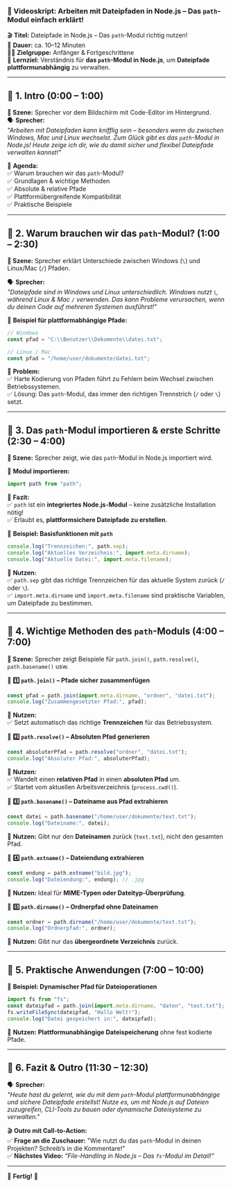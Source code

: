### **📜 Videoskript: Arbeiten mit Dateipfaden in Node.js – Das `path`-Modul einfach erklärt!**

🎬 **Titel:** Dateipfade in Node.js – Das `path`-Modul richtig nutzen!  
🎤 **Dauer:** ca. 10–12 Minuten  
👨‍🏫 **Zielgruppe:** Anfänger & Fortgeschrittene  
🎯 **Lernziel:** Verständnis für **das `path`-Modul in Node.js**, um **Dateipfade plattformunabhängig** zu verwalten.

---

## **🔹 1. Intro (0:00 – 1:00)**

**🎥 Szene:** Sprecher vor dem Bildschirm mit Code-Editor im Hintergrund.  
🗣️ **Sprecher:**  
_"Arbeiten mit Dateipfaden kann knifflig sein – besonders wenn du zwischen Windows, Mac und Linux wechselst. Zum Glück gibt es das `path`-Modul in Node.js! Heute zeige ich dir, wie du damit sicher und flexibel Dateipfade verwalten kannst!"_

📌 **Agenda:**  
✅ Warum brauchen wir das `path`-Modul?  
✅ Grundlagen & wichtige Methoden  
✅ Absolute & relative Pfade  
✅ Plattformübergreifende Kompatibilität  
✅ Praktische Beispiele

---

## **🔹 2. Warum brauchen wir das `path`-Modul? (1:00 – 2:30)**

**🎥 Szene:** Sprecher erklärt Unterschiede zwischen Windows (`\`) und Linux/Mac (`/`) Pfaden.

🗣️ **Sprecher:**  
_"Dateipfade sind in Windows und Linux unterschiedlich. Windows nutzt `\`, während Linux & Mac `/` verwenden. Das kann Probleme verursachen, wenn du deinen Code auf mehreren Systemen ausführst!"_

📌 **Beispiel für plattformabhängige Pfade:**

```javascript
// Windows
const pfad = "C:\\Benutzer\\Dokumente\\datei.txt";

// Linux / Mac
const pfad = "/home/user/dokumente/datei.txt";
```

🎯 **Problem:**  
✅ Harte Kodierung von Pfaden führt zu Fehlern beim Wechsel zwischen Betriebssystemen.  
✅ Lösung: Das `path`-Modul, das immer den richtigen Trennstrich (`/` oder `\`) setzt.

---

## **🔹 3. Das `path`-Modul importieren & erste Schritte (2:30 – 4:00)**

**🎥 Szene:** Sprecher zeigt, wie das `path`-Modul in Node.js importiert wird.

📌 **Modul importieren:**

```javascript
import path from "path";
```

🎯 **Fazit:**  
✅ `path` ist ein **integriertes Node.js-Modul** – keine zusätzliche Installation nötig!  
✅ Erlaubt es, **plattformsichere Dateipfade zu erstellen**.

📌 **Beispiel: Basisfunktionen mit `path`**

```javascript
console.log("Trennzeichen:", path.sep);
console.log("Aktuelles Verzeichnis:", import.meta.dirname);
console.log("Aktuelle Datei:", import.meta.filename);
```

🎯 **Nutzen:**  
✅ `path.sep` gibt das richtige Trennzeichen für das aktuelle System zurück (`/` oder `\`).  
✅ `import.meta.dirname` und `import.meta.filename` sind praktische Variablen, um Dateipfade zu bestimmen.

---

## **🔹 4. Wichtige Methoden des `path`-Moduls (4:00 – 7:00)**

**🎥 Szene:** Sprecher zeigt Beispiele für `path.join()`, `path.resolve()`, `path.basename()` usw.

📌 **1️⃣ `path.join()` – Pfade sicher zusammenfügen**

```javascript
const pfad = path.join(import.meta.dirname, "ordner", "datei.txt");
console.log("Zusammengesetzter Pfad:", pfad);
```

🎯 **Nutzen:**  
✅ Setzt automatisch das richtige **Trennzeichen** für das Betriebssystem.

📌 **2️⃣ `path.resolve()` – Absoluten Pfad generieren**

```javascript
const absoluterPfad = path.resolve("ordner", "datei.txt");
console.log("Absoluter Pfad:", absoluterPfad);
```

🎯 **Nutzen:**  
✅ Wandelt einen **relativen Pfad** in einen **absoluten Pfad** um.  
✅ Startet vom aktuellen Arbeitsverzeichnis (`process.cwd()`).

📌 **3️⃣ `path.basename()` – Dateiname aus Pfad extrahieren**

```javascript
const datei = path.basename("/home/user/dokumente/text.txt");
console.log("Dateiname:", datei);
```

🎯 **Nutzen:** Gibt nur den **Dateinamen** zurück (`text.txt`), nicht den gesamten Pfad.

📌 **4️⃣ `path.extname()` – Dateiendung extrahieren**

```javascript
const endung = path.extname("bild.jpg");
console.log("Dateiendung:", endung); // .jpg
```

🎯 **Nutzen:** Ideal für **MIME-Typen oder Dateityp-Überprüfung**.

📌 **5️⃣ `path.dirname()` – Ordnerpfad ohne Dateinamen**

```javascript
const ordner = path.dirname("/home/user/dokumente/text.txt");
console.log("Ordnerpfad:", ordner);
```

🎯 **Nutzen:** Gibt nur das **übergeordnete Verzeichnis** zurück.

---

## **🔹 5. Praktische Anwendungen (7:00 – 10:00)**

📌 **Beispiel: Dynamischer Pfad für Dateioperationen**

```javascript
import fs from "fs";
const dateipfad = path.join(import.meta.dirname, "daten", "test.txt");
fs.writeFileSync(dateipfad, "Hallo Welt!");
console.log("Datei gespeichert in:", dateipfad);
```

🎯 **Nutzen:** **Plattformunabhängige Dateispeicherung** ohne fest kodierte Pfade.

---

## **🔹 6. Fazit & Outro (11:30 – 12:30)**

🗣️ **Sprecher:**  
_"Heute hast du gelernt, wie du mit dem `path`-Modul plattformunabhängige und sichere Dateipfade erstellst! Nutze es, um mit Node.js auf Dateien zuzugreifen, CLI-Tools zu bauen oder dynamische Dateisysteme zu verwalten."_

🎬 **Outro mit Call-to-Action:**  
✅ **Frage an die Zuschauer:** "Wie nutzt du das `path`-Modul in deinen Projekten? Schreib’s in die Kommentare!"  
✅ **Nächstes Video:** _"File-Handling in Node.js – Das `fs`-Modul im Detail!"_

---

🎯 **Fertig!** 🎯
